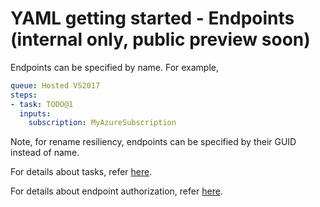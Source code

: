 # YAML getting started - Endpoints (internal only, public preview soon)

Endpoints can be specified by name. For example,

```yaml
queue: Hosted VS2017
steps:
- task: TODO@1
  inputs:
    subscription: MyAzureSubscription
```

Note, for rename resiliency, endpoints can be specified by their GUID instead of name.

For details about tasks, refer [here](yamlgettingstarted-tasks.md).

For details about endpoint authorization, refer [here](yamlgettingstarted-authz.md).
